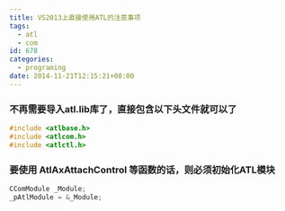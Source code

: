 ```yaml
---
title: VS2013上直接使用ATL的注意事项
tags:
  - atl
  - com
id: 678
categories:
  - programing
date: 2014-11-21T12:15:21+08:00
---
```


### 不再需要导入atl.lib库了，直接包含以下头文件就可以了
```cpp
#include <atlbase.h>
#include <atlcom.h>
#include <atlctl.h>
```

### 要使用 AtlAxAttachControl 等函数的话，则必须初始化ATL模块
```cpp
CComModule _Module;
_pAtlModule = &_Module;
```
